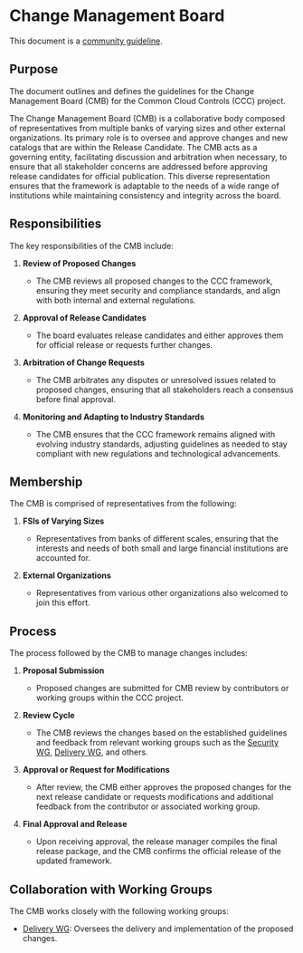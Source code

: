 # Change Management Board

This document is a [community guideline].

## Purpose

The document outlines and defines the guidelines for the Change Management Board (CMB) for the Common Cloud Controls (CCC) project.

The Change Management Board (CMB) is a collaborative body composed of representatives from multiple banks of varying sizes and other external organizations. Its primary role is to oversee and approve changes and new catalogs that are within the Release Candidate. The CMB acts as a governing entity, facilitating discussion and arbitration when necessary, to ensure that all stakeholder concerns are addressed before approving release candidates for official publication. This diverse representation ensures that the framework is adaptable to the needs of a wide range of institutions while maintaining consistency and integrity across the board.

## Responsibilities

The key responsibilities of the CMB include:

1. **Review of Proposed Changes**

   - The CMB reviews all proposed changes to the CCC framework, ensuring they meet security and compliance standards, and align with both internal and external regulations.

2. **Approval of Release Candidates**

   - The board evaluates release candidates and either approves them for official release or requests further changes.

3. **Arbitration of Change Requests**

   - The CMB arbitrates any disputes or unresolved issues related to proposed changes, ensuring that all stakeholders reach a consensus before final approval.

4. **Monitoring and Adapting to Industry Standards**
   - The CMB ensures that the CCC framework remains aligned with evolving industry standards, adjusting guidelines as needed to stay compliant with new regulations and technological advancements.

## Membership

The CMB is comprised of representatives from the following:

1. **FSIs of Varying Sizes**

   - Representatives from banks of different scales, ensuring that the interests and needs of both small and large financial institutions are accounted for.

2. **External Organizations**
   - Representatives from various other organizations also welcomed to join this effort.

## Process

The process followed by the CMB to manage changes includes:

1. **Proposal Submission**

   - Proposed changes are submitted for CMB review by contributors or working groups within the CCC project.

2. **Review Cycle**

   - The CMB reviews the changes based on the established guidelines and feedback from relevant working groups such as the [Security WG], [Delivery WG], and others.

3. **Approval or Request for Modifications**

   - After review, the CMB either approves the proposed changes for the next release candidate or requests modifications and additional feedback from the contributor or associated working group.

4. **Final Approval and Release**
   - Upon receiving approval, the release manager compiles the final release package, and the CMB confirms the official release of the updated framework.

## Collaboration with Working Groups

The CMB works closely with the following working groups:

- [Delivery WG]: Oversees the delivery and implementation of the proposed changes.

[Security WG]: ../working-groups/security/charter.md
[Delivery WG]: ../working-groups/delivery/charter.md
[community guideline]: ./README.md
